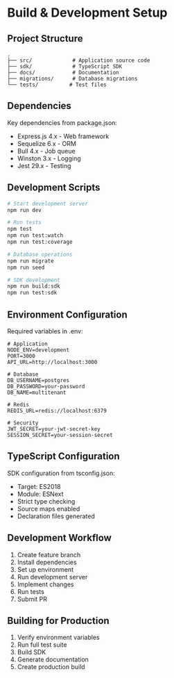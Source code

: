 # Build & Development Setup

## Project Structure
```
.
├── src/             # Application source code
├── sdk/             # TypeScript SDK
├── docs/            # Documentation
├── migrations/      # Database migrations
└── tests/          # Test files
```

## Dependencies
Key dependencies from package.json:
- Express.js 4.x - Web framework
- Sequelize 6.x - ORM
- Bull 4.x - Job queue
- Winston 3.x - Logging
- Jest 29.x - Testing

## Development Scripts
```bash
# Start development server
npm run dev

# Run tests
npm test
npm run test:watch
npm run test:coverage

# Database operations
npm run migrate
npm run seed

# SDK development
npm run build:sdk
npm run test:sdk
```

## Environment Configuration
Required variables in .env:
```
# Application
NODE_ENV=development
PORT=3000
API_URL=http://localhost:3000

# Database
DB_USERNAME=postgres
DB_PASSWORD=your-password
DB_NAME=multitenant

# Redis
REDIS_URL=redis://localhost:6379

# Security
JWT_SECRET=your-jwt-secret-key
SESSION_SECRET=your-session-secret
```

## TypeScript Configuration
SDK configuration from tsconfig.json:
- Target: ES2018
- Module: ESNext
- Strict type checking
- Source maps enabled
- Declaration files generated

## Development Workflow
1. Create feature branch
2. Install dependencies
3. Set up environment
4. Run development server
5. Implement changes
6. Run tests
7. Submit PR

## Building for Production
1. Verify environment variables
2. Run full test suite
3. Build SDK
4. Generate documentation
5. Create production build
